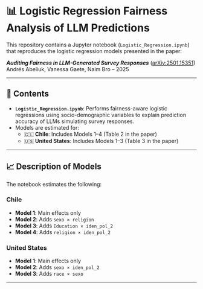 
# 📊 Logistic Regression Fairness Analysis of LLM Predictions

This repository contains a Jupyter notebook (`Logistic_Regression.ipynb`) that reproduces the logistic regression models presented in the paper:

**_Auditing Fairness in LLM-Generated Survey Responses_** ([arXiv:2501.15351](https://arxiv.org/abs/2501.15351))  
Andrés Abeliuk, Vanessa Gaete, Naim Bro – 2025

---

## 📁 Contents

- **`Logistic_Regression.ipynb`**: Performs fairness-aware logistic regressions using socio-demographic variables to explain prediction accuracy of LLMs simulating survey responses.
- Models are estimated for:
  - 🇨🇱 **Chile**: Includes Models 1–4 (Table 2 in the paper)
  - 🇺🇸 **United States**: Includes Models 1–3 (Table 3 in the paper)

---


## 📈 Description of Models

The notebook estimates the following:

### Chile
- **Model 1**: Main effects only
- **Model 2**: Adds `sexo × religion`
- **Model 3**: Adds `Education × iden_pol_2`
- **Model 4**: Adds `religion × iden_pol_2`

### United States
- **Model 1**: Main effects only
- **Model 2**: Adds `sexo × iden_pol_2`
- **Model 3**: Adds `race × sexo`

---

